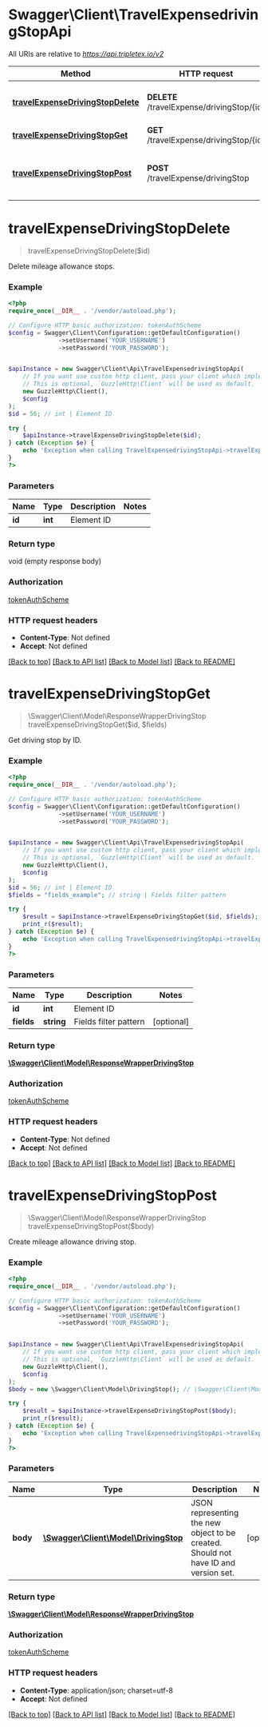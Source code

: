 # Swagger\Client\TravelExpensedrivingStopApi

All URIs are relative to *https://api.tripletex.io/v2*

Method | HTTP request | Description
------------- | ------------- | -------------
[**travelExpenseDrivingStopDelete**](TravelExpensedrivingStopApi.md#travelExpenseDrivingStopDelete) | **DELETE** /travelExpense/drivingStop/{id} | Delete mileage allowance stops.
[**travelExpenseDrivingStopGet**](TravelExpensedrivingStopApi.md#travelExpenseDrivingStopGet) | **GET** /travelExpense/drivingStop/{id} | Get driving stop by ID.
[**travelExpenseDrivingStopPost**](TravelExpensedrivingStopApi.md#travelExpenseDrivingStopPost) | **POST** /travelExpense/drivingStop | Create mileage allowance driving stop.


# **travelExpenseDrivingStopDelete**
> travelExpenseDrivingStopDelete($id)

Delete mileage allowance stops.



### Example
```php
<?php
require_once(__DIR__ . '/vendor/autoload.php');

// Configure HTTP basic authorization: tokenAuthScheme
$config = Swagger\Client\Configuration::getDefaultConfiguration()
              ->setUsername('YOUR_USERNAME')
              ->setPassword('YOUR_PASSWORD');


$apiInstance = new Swagger\Client\Api\TravelExpensedrivingStopApi(
    // If you want use custom http client, pass your client which implements `GuzzleHttp\ClientInterface`.
    // This is optional, `GuzzleHttp\Client` will be used as default.
    new GuzzleHttp\Client(),
    $config
);
$id = 56; // int | Element ID

try {
    $apiInstance->travelExpenseDrivingStopDelete($id);
} catch (Exception $e) {
    echo 'Exception when calling TravelExpensedrivingStopApi->travelExpenseDrivingStopDelete: ', $e->getMessage(), PHP_EOL;
}
?>
```

### Parameters

Name | Type | Description  | Notes
------------- | ------------- | ------------- | -------------
 **id** | **int**| Element ID |

### Return type

void (empty response body)

### Authorization

[tokenAuthScheme](../../README.md#tokenAuthScheme)

### HTTP request headers

 - **Content-Type**: Not defined
 - **Accept**: Not defined

[[Back to top]](#) [[Back to API list]](../../README.md#documentation-for-api-endpoints) [[Back to Model list]](../../README.md#documentation-for-models) [[Back to README]](../../README.md)

# **travelExpenseDrivingStopGet**
> \Swagger\Client\Model\ResponseWrapperDrivingStop travelExpenseDrivingStopGet($id, $fields)

Get driving stop by ID.



### Example
```php
<?php
require_once(__DIR__ . '/vendor/autoload.php');

// Configure HTTP basic authorization: tokenAuthScheme
$config = Swagger\Client\Configuration::getDefaultConfiguration()
              ->setUsername('YOUR_USERNAME')
              ->setPassword('YOUR_PASSWORD');


$apiInstance = new Swagger\Client\Api\TravelExpensedrivingStopApi(
    // If you want use custom http client, pass your client which implements `GuzzleHttp\ClientInterface`.
    // This is optional, `GuzzleHttp\Client` will be used as default.
    new GuzzleHttp\Client(),
    $config
);
$id = 56; // int | Element ID
$fields = "fields_example"; // string | Fields filter pattern

try {
    $result = $apiInstance->travelExpenseDrivingStopGet($id, $fields);
    print_r($result);
} catch (Exception $e) {
    echo 'Exception when calling TravelExpensedrivingStopApi->travelExpenseDrivingStopGet: ', $e->getMessage(), PHP_EOL;
}
?>
```

### Parameters

Name | Type | Description  | Notes
------------- | ------------- | ------------- | -------------
 **id** | **int**| Element ID |
 **fields** | **string**| Fields filter pattern | [optional]

### Return type

[**\Swagger\Client\Model\ResponseWrapperDrivingStop**](../Model/ResponseWrapperDrivingStop.md)

### Authorization

[tokenAuthScheme](../../README.md#tokenAuthScheme)

### HTTP request headers

 - **Content-Type**: Not defined
 - **Accept**: Not defined

[[Back to top]](#) [[Back to API list]](../../README.md#documentation-for-api-endpoints) [[Back to Model list]](../../README.md#documentation-for-models) [[Back to README]](../../README.md)

# **travelExpenseDrivingStopPost**
> \Swagger\Client\Model\ResponseWrapperDrivingStop travelExpenseDrivingStopPost($body)

Create mileage allowance driving stop.



### Example
```php
<?php
require_once(__DIR__ . '/vendor/autoload.php');

// Configure HTTP basic authorization: tokenAuthScheme
$config = Swagger\Client\Configuration::getDefaultConfiguration()
              ->setUsername('YOUR_USERNAME')
              ->setPassword('YOUR_PASSWORD');


$apiInstance = new Swagger\Client\Api\TravelExpensedrivingStopApi(
    // If you want use custom http client, pass your client which implements `GuzzleHttp\ClientInterface`.
    // This is optional, `GuzzleHttp\Client` will be used as default.
    new GuzzleHttp\Client(),
    $config
);
$body = new \Swagger\Client\Model\DrivingStop(); // \Swagger\Client\Model\DrivingStop | JSON representing the new object to be created. Should not have ID and version set.

try {
    $result = $apiInstance->travelExpenseDrivingStopPost($body);
    print_r($result);
} catch (Exception $e) {
    echo 'Exception when calling TravelExpensedrivingStopApi->travelExpenseDrivingStopPost: ', $e->getMessage(), PHP_EOL;
}
?>
```

### Parameters

Name | Type | Description  | Notes
------------- | ------------- | ------------- | -------------
 **body** | [**\Swagger\Client\Model\DrivingStop**](../Model/DrivingStop.md)| JSON representing the new object to be created. Should not have ID and version set. | [optional]

### Return type

[**\Swagger\Client\Model\ResponseWrapperDrivingStop**](../Model/ResponseWrapperDrivingStop.md)

### Authorization

[tokenAuthScheme](../../README.md#tokenAuthScheme)

### HTTP request headers

 - **Content-Type**: application/json; charset=utf-8
 - **Accept**: Not defined

[[Back to top]](#) [[Back to API list]](../../README.md#documentation-for-api-endpoints) [[Back to Model list]](../../README.md#documentation-for-models) [[Back to README]](../../README.md)

